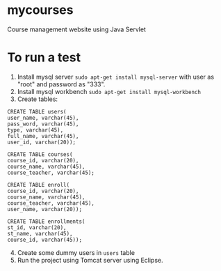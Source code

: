 # mycourses
Course management website using Java Servlet

# To run a test
1. Install mysql server `sudo apt-get install mysql-server` with user as "root" and password as "333".
2. Install mysql workbench `sudo apt-get install mysql-workbench`
3. Create tables:
```
CREATE TABLE users(
user_name, varchar(45),
pass_word, varchar(45),
type, varchar(45),
full_name, varchar(45),
user_id, varchar(20));

CREATE TABLE courses(
course_id, varchar(20),
course_name, varchar(45),
course_teacher, varchar(45);

CREATE TABLE enroll(
course_id, varchar(20),
course_name, varchar(45),
course_teacher, varchar(45),
user_name, varchar(20));

CREATE TABLE enrollments(
st_id, varchar(20),
st_name, varchar(45),
course_id, varchar(45));
```

4. Create some dummy users in `users` table
5. Run the project using Tomcat server using Eclipse.
